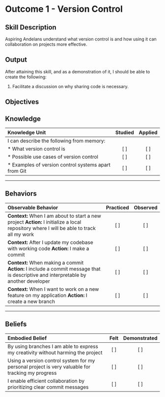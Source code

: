 # Outcome 1 - Version Control

**Skill Description**
----------
Aspiring Andelans understand what version control is and how using it can collaboration on projects more effective.


**Output**
----------
After attaining this skill, and as a demonstration of it, I should be able to create the following:

1. Facilitate a discussion on why sharing code is necessary.


**Objectives**
----------

## **Knowledge**


| Knowledge Unit   |      Studied      | Applied |
|:-------------|:------------------:|:--------:|
| I can describe the following from memory: | | |
| * What version control is | [ ] | [ ]  |
| * Possible use cases of version control |   [ ]   |   [ ] |
| * Examples of version control systems apart from Git | [ ] |    [ ] |


----------


## **Behaviors**

| Observable Behavior   |      Practiced      | Observed |
|:-------------|:------------------:|:--------:|
| **Context:** When I am about to start a new project **Action:** I initialize a local repository where I will be able to track all my work |  [ ]   |   [ ] |
| **Context:** After I update my codebase with working code **Action:** I make a commit | [ ] |    [ ] |
| **Context:** When making a commit **Action:** I include a commit message that is descriptive and interpretable by another developer | [ ] |    [ ] |
| **Context:** When I want to work on a new feature on my application **Action:** I create a new branch |  [ ]  |     [ ]  |

----------


## **Beliefs**


| Embodied Belief   |      Felt      | Demonstrated |
|:-------------|:------------------:|:--------:|
| By using branches I am able to express my creativity without harming the project | [ ] | [ ]  |
| Using a version control system for my personal project is very valuable for tracking my progress |   [ ]   |   [ ] |
| I enable efficient collaboration by prioritizing clear commit messages |   [ ]   |   [ ] |
